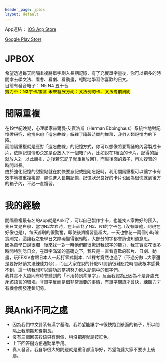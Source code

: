 ```yaml
---
header_page: jpbox
layout: default
---
```


App連結：
[iOS App Store](https://apps.apple.com/tw/app/jpbox/id1597878658)

[Google Play Store](https://play.google.com/store/apps/details?id=com.chundev.tangobox)

# JPBOX
希望透過每天間隔重複將單字刷入長期記憶，有了充實單字量後，你可以把多的時間拿去學文法、看書、看劇、看動畫，輕鬆地學習你喜歡的日文。  
目前有發音箱子： 
N5
N4
五十音  
<mark class="yellow">努力中：N3字卡/發音</mark>
<mark class="green">未來發展方向：文法例句卡、文法考前刷刷</mark>


# 間隔重複
在19世紀晚期，心理學家赫爾曼·艾賓浩斯（Herman Ebbinghaus）系統性地對記憶做研究，他提出的「遺忘曲線」解釋了隨著時間的推移，我們人類記憶力的下降。  
而間隔重複就是應對「遺忘曲線」的記憶方式，你可以想像將要背誦的內容製成卡片，依照記憶情形決定是否放入下一個箱子內，比如說在1裡面的卡片，記得的話就放入2，以此類推，之後若忘記了就重新放回1，而越後面的箱子，再次複習的時間越長。  
由於強化記憶的甜蜜點就在於快要忘記或是剛忘記時，利用間隔重複可以讓字卡有效率地被重複複習，趕快進入長期記憶，記憶狀況良好的卡片也因為很快就到後方的箱子內，不必一直複習。
# 我的經驗
間隔重複最有名的App就是Anki了，可以自己製作字卡，也能找人家做好的匯入。我日文是自學，當初N2左右時，在上面找了N2、N1的字卡包（沒有繁體，到現在好像也是），每天都刷的很勤奮，即使後期複習量超大，一天也會花一兩個小時確實刷完，這讓我之後學日文障礙變得很輕鬆，大部分的字都會讀也知道意思。  
因為自學口說很爛，後來找一對一時他們都很驚訝我認字的能力，我其實沒花很多時間特別唸日文，在單字滿滿的基礎之下，我只是一直看喜歡的影片、日劇、動畫，玩FFXIV會跟日本人一起打零式副本，N1裸考竟然也過了（不過分數...大家還是要好好讀文法練聽力😆），而且大家在說的什麼N1閱讀很難很花時間我根本感覺不到，這一切我想可以歸功於當初努力刷入記憶中的單字們。  
我其實不太認同有時會聽到的「不用特別背單字」，反而我認為正因為不是身處充斥該語言的環境，背單字反而是個非常重要的事情，有單字閱讀才會快，練聽力才有機會觸發連鎖記憶。
# 與Anki不同之處
- 因為我們中文語系有漢字基礎，我希望能讓字卡很快跑到後面的箱子，所以間隔上我前期短後期長。
- 沒有三個回答按鈕只有兩個，稍沒把握就請按紅色。
- 上下回答鍵方便通勤單手用。
- 真人發音。我自學很大的問題就是重音都沒學好，希望能讓大家不要步上後塵。

